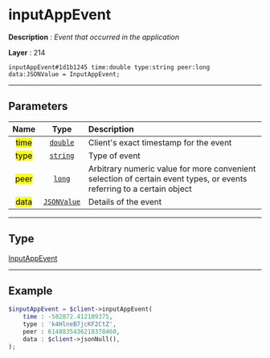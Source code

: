 # inputAppEvent

**Description** : *Event that occurred in the application*

**Layer** : 214

```tl
inputAppEvent#1d1b1245 time:double type:string peer:long data:JSONValue = InputAppEvent;
```

---

## Parameters

| Name | Type | Description |
| :---: | :---: | :--- |
| <mark>time</mark> | [`double`](type/double) | Client's exact timestamp for the event |
| <mark>type</mark> | [`string`](type/string) | Type of event |
| <mark>peer</mark> | [`long`](type/long) | Arbitrary numeric value for more convenient selection of certain event types, or events referring to a certain object |
| <mark>data</mark> | [`JSONValue`](type/JSONValue) | Details of the event |

---

## Type

[InputAppEvent](type/InputAppEvent)

---

## Example

```php
$inputAppEvent = $client->inputAppEvent(
	time : -582872.412109375,
	type : 'k4HlneB7jcKF2CtZ',
	peer : 6148835436218378460,
	data : $client->jsonNull(),
);
```